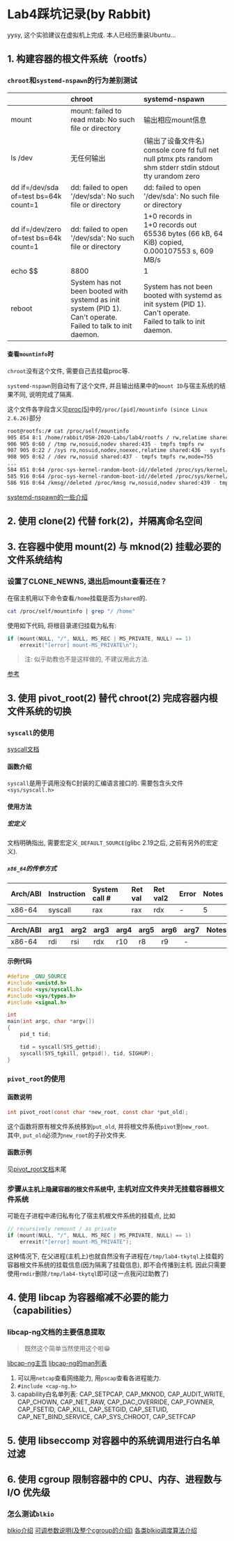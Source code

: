 # Lab4踩坑记录(by Rabbit)

yysy, 这个实验建议在虚拟机上完成. 本人已经历重装Ubuntu...

## 1. 构建容器的根文件系统（rootfs）

### `chroot`和`systemd-nspawn`的行为差别测试

||chroot|systemd-nspawn|
|:-|:-|:-|
|mount|mount: failed to read mtab: No such file or directory|输出相应mount信息|
|ls /dev|无任何输出|(输出了设备文件名)<br>console  core  fd  full  net  null  ptmx  pts  random  shm  stderr  stdin  stdout  tty  urandom  zero|
|dd if=/dev/sda of=test bs=64k count=1|dd: failed to open '/dev/sda': No such file or directory|dd: failed to open '/dev/sda': No such file or directory|
|dd if=/dev/zero of=test bs=64k count=1|dd: failed to open '/dev/sda': No such file or directory|1+0 records in<br>1+0 records out<br>65536 bytes (66 kB, 64 KiB) copied, 0.000107553 s, 609 MB/s|
|echo $$|8800|1|
|reboot|System has not been booted with systemd as init system (PID 1). Can't operate. <br>Failed to talk to init daemon.|System has not been booted with systemd as init system (PID 1). Can't operate.<br>Failed to talk to init daemon.|

#### 查看`mountinfo`时

`chroot`没有这个文件, 需要自己去挂载proc等.

`systemd-nspawn`则自动有了这个文件, 并且输出结果中的`mount ID`与宿主系统的结果不同, 说明完成了隔离.

这个文件各字段含义见[proc(5)](http://man7.org/linux/man-pages/man5/proc.5.html)中的`/proc/[pid]/mountinfo (since Linux 2.6.26)`部分

```bash
root@rootfs:/# cat /proc/self/mountinfo
905 854 8:1 /home/rabbit/OSH-2020-Labs/lab4/rootfs / rw,relatime shared:434 master:1 - ext4 /dev/sda1 rw,errors=remount-ro
906 905 0:60 / /tmp rw,nosuid,nodev shared:435 - tmpfs tmpfs rw
907 905 0:22 / /sys ro,nosuid,nodev,noexec,relatime shared:436 - sysfs sysfs rw
908 905 0:62 / /dev rw,nosuid shared:437 - tmpfs tmpfs rw,mode=755
...
584 851 0:64 /proc-sys-kernel-random-boot-id//deleted /proc/sys/kernel/random/boot_id ro,nosuid,nodev shared:439 - tmpfs tmpfs rw,mode=755
585 916 0:64 /proc-sys-kernel-random-boot-id//deleted /proc/sys/kernel/random/boot_id rw,nosuid,nodev shared:439 - tmpfs tmpfs rw,mode=755
586 916 0:64 /kmsg//deleted /proc/kmsg rw,nosuid,nodev shared:439 - tmpfs tmpfs rw,mode=755
```

[systemd-nspawn的一些介绍](https://linux.cn/article-4678-1.html)

## 2. 使用 clone(2) 代替 fork(2)，并隔离命名空间

## 3. 在容器中使用 mount(2) 与 mknod(2) 挂载必要的文件系统结构

### 设置了CLONE_NEWNS, 退出后mount查看还在？

在宿主机用以下命令查看`/home`挂载是否为`shared`的.
```bash
cat /proc/self/mountinfo | grep "/ /home"
```

使用如下代码, 将根目录递归挂载为私有:
```c
if (mount(NULL, "/", NULL, MS_REC | MS_PRIVATE, NULL) == 1)
    errexit("[error] mount-MS_PRIVATE\n");
```

> 注: 似乎助教也不是这样做的, 不建议用此方法.

[参考](https://bugzilla.redhat.com/show_bug.cgi?id=830427)

## 3. 使用 pivot_root(2) 替代 chroot(2) 完成容器内根文件系统的切换

### `syscall`的使用

[syscall文档](http://man7.org/linux/man-pages/man2/syscall.2.html)

#### 函数介绍

`syscall`是用于调用没有C封装的汇编语言接口的. 需要包含头文件`<sys/syscall.h>`

#### 使用方法

##### 宏定义

文档明确指出, 需要宏定义`_DEFAULT_SOURCE`(glibc 2.19之后, 之前有另外的宏定义).

##### `x86_64`的传参方式

|Arch/ABI|Instruction|System call #|Ret val|Ret val2|Error|Notes|
|:-|:-|:-|:-|:-|:-|:-|
|x86-64|syscall|rax|rax|rdx|-|5

|Arch/ABI|arg1|arg2|arg3|arg4|arg5|arg6|arg7|Notes|
|:-|:-|:-|:-|:-|:-|:-|:-|:-|
|x86-64|rdi|rsi|rdx|r10|r8|r9|-|

#### 示例代码

```c
#define _GNU_SOURCE
#include <unistd.h>
#include <sys/syscall.h>
#include <sys/types.h>
#include <signal.h>

int
main(int argc, char *argv[])
{
    pid_t tid;

    tid = syscall(SYS_gettid);
    syscall(SYS_tgkill, getpid(), tid, SIGHUP);
}
```

### `pivot_root`的使用

#### 函数说明

```c
int pivot_root(const char *new_root, const char *put_old);
```

这个函数将原有根文件系统移到`put_old`, 并将根文件系统`pivot`到`new_root`.  
其中, `put_old`必须为`new_root`的子孙文件夹.

#### 函数示例

见[pivot_root文档](http://man7.org/linux/man-pages/man2/pivot_root.2.html)末尾

### 步骤`从主机上隐藏容器的根文件系统`中, 主机对应文件夹并无挂载容器根文件系统

可能在子进程中递归私有化了宿主机根文件系统的挂载点, 比如

```c
// recursively remount / as private
if (mount(NULL, "/", NULL, MS_REC | MS_PRIVATE, NULL) == 1)
    errexit("[error] mount-MS_PRIVATE");
```

这种情况下, 在父进程(主机上)也就自然没有子进程在`/tmp/lab4-tkytql`上挂载的容器根文件系统的挂载信息(因为隔离了挂载信息), 即不会传播到主机. 因此只需要使用`rmdir`删除`/tmp/lab4-tkytql`即可(这一点我问过助教了)

## 4. 使用 libcap 为容器缩减不必要的能力（capabilities）

### libcap-ng文档的主要信息提取

> 既然这个简单当然使用这个啦:grin:

[libcap-ng主页](https://people.redhat.com/sgrubb/libcap-ng/)
[libcap-ng的man列表](http://man7.org/linux/man-pages/dir_by_project.html#libcap-ng)

1. 可以用`netcap`查看网络能力, 用`pscap`查看各进程能力.
2. `#include <cap-ng.h>`
3. capability白名单列表: CAP_SETPCAP, CAP_MKNOD, CAP_AUDIT_WRITE, CAP_CHOWN, CAP_NET_RAW, CAP_DAC_OVERRIDE, CAP_FOWNER, CAP_FSETID, CAP_KILL, CAP_SETGID, CAP_SETUID, CAP_NET_BIND_SERVICE, CAP_SYS_CHROOT, CAP_SETFCAP

## 5. 使用 libseccomp 对容器中的系统调用进行白名单过滤

## 6. 使用 cgroup 限制容器中的 CPU、内存、进程数与 I/O 优先级

### 怎么测试`blkio`

[blkio介绍](https://blog.csdn.net/qq_39333816/article/details/103610545)
[可调参数说明(及整个cgroup的介绍)](https://access.redhat.com/documentation/zh-cn/red_hat_enterprise_linux/7/html/resource_management_guide/ch-subsystems_and_tunable_parameters)
[各类blkio调度算法介绍](https://www.cnblogs.com/conanwang/p/5858249.html)